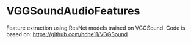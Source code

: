 # VGGSoundAudioFeatures

Feature extraction using ResNet models trained on VGGSound.
Code is based on: https://github.com/hche11/VGGSound
